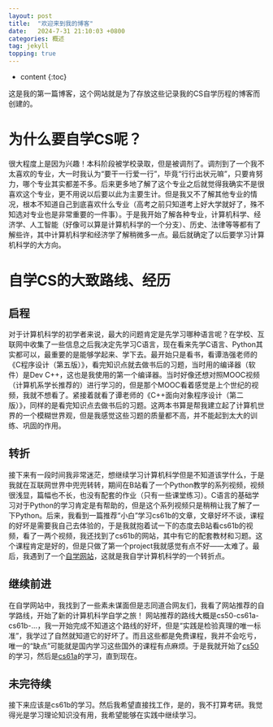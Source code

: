 ```yaml
---
layout: post
title:  "欢迎来到我的博客"
date:   2024-7-31 21:10:03 +0800
categories: 概述
tag: jekyll
topping: true
---
```


* content
{:toc}


这是我的第一篇博客，这个网站就是为了存放这些记录我的CS自学历程的博客而创建的。


为什么要自学CS呢？
====================================

很大程度上是因为兴趣！本科阶段被学校录取，但是被调剂了。调剂到了一个我不太喜欢的专业，大一时我认为“要干一行爱一行”，毕竟“行行出状元嘛”，只要肯努力，哪个专业其实都差不多。后来更多地了解了这个专业之后就觉得我确实不是很喜欢这个专业，更不用说以后要以此为主要生计。但是我又不了解其他专业的情况，根本不知道自己到底喜欢什么专业（高考之前只知道考上好大学就好了，殊不知选对专业也是非常重要的一件事）。于是我开始了解各种专业，计算机科学、经济学、人工智能（好像可以算是计算机科学的一个分支）、历史、法律等等都有了解些许，其中计算机科学和经济学了解稍微多一点。最后就确定了以后要学习计算机科学的大方向。


自学CS的大致路线、经历
====================================

启程
------------------------------------

对于计算机科学的初学者来说，最大的问题肯定是先学习哪种语言呢？在学校、互联网中收集了一些信息之后我决定先学习C语言，现在看来先学C语言、Python其实都可以，最重要的是能够学起来、学下去。最开始只是看书，看谭浩强老师的《C程序设计（第五版）》，看完知识点就去做书后的习题，当时用的编译器（软件）是Dev C++，这也是我使用的第一个编译器。当时好像还想对照MOOC视频（计算机系学长推荐的）进行学习的，但是那个MOOC看着感觉是上个世纪的视频，我就不想看了。紧接着就看了谭老师的《C++面向对象程序设计（第二版）》，同样的是看完知识点去做书后的习题。这两本书算是帮我建立起了计算机世界的一个模糊世界观，但是我感觉这些习题的质量都不高，并不能起到太大的训练、巩固的作用。

转折
------------------------------------

接下来有一段时间我非常迷茫，想继续学习计算机科学但是不知道该学什么，于是我就在互联网世界中兜兜转转，期间在B站看了一个Python教学的系列视频，视频很浅显，篇幅也不长，也没有配套的作业（只有一些课堂练习）。C语言的基础学习对于Python的学习肯定是有帮助的，但是这个系列视频只是稍稍让我了解了一下Python。后来，我看到一篇推荐“小白”学习cs61b的文章，文章好坏不谈，课程的好坏是需要我自己去体验的，于是我就抱着试一下的态度去B站看cs61b的视频，看了一两个视频，我还找到了cs61b的网站，其中有它的配套教材和习题。这个课程肯定是好的，但是只做了第一个project我就感觉有点不好——太难了。最后，我遇到了一个[自学网站](https://www.learncs.site/)，这就是我自学计算机科学的一个转折点。

继续前进
------------------------------------

在自学网站中，我找到了一些素未谋面但是志同道合网友们，我看了网站推荐的自学路线，开始了新的计算机科学自学之旅！
网站推荐的路线大概是cs50-cs61a-cs61b-...，我一开始完成不知道这个路线的好坏，但是“实践是检验真理的唯一标准”，我学过了自然就知道它的好坏了。而且这些都是免费课程，我并不会吃亏，唯一的“缺点”可能就是国内学习这些国外的课程有点麻烦。于是我就开始了[cs50]()的学习，然后是[cs61a]()的学习，直到现在。

未完待续
------------------------------------
接下来应该是cs61b的学习。然后我希望直接找工作，是的，我不打算考研。我觉得光是学习理论知识没有用，我希望能够在实践中继续学习。